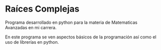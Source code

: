 
# Raíces Complejas

Programa desarrollado en python para la materia de Matematicas Avanzadas en mi carrera.

En este programa se ven aspectos básicos de la programación así como el uso de librerías en python.
